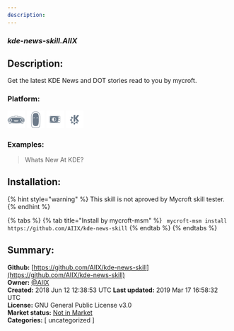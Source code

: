 ```yaml
---
description: 
---
```


### _kde-news-skill.AIIX_  
## Description:  
Get the latest KDE News and DOT stories read to you by mycroft.  
  
### Platform:  
 ![Mark I](../.gitbook/assets/mark-1-icon.png)  ![Mark II](../.gitbook/assets/mark-2-icon.png)  ![Picroft](../.gitbook/assets/picroft-icon.png)  ![plasmoid](../.gitbook/assets/kde.png)   
### Examples:  
> Whats New At KDE?  
  
## Installation:  
{% hint style="warning" %}
This skill is not aproved by Mycroft skill tester.
{% endhint %}
    
{% tabs %}
{% tab title="Install by mycroft-msm" %}
``` mycroft-msm install https://github.com/AIIX/kde-news-skill```
{% endtab %}
  {% endtabs %}
    
## Summary:  
**Github:** [https://github.com/AIIX/kde-news-skill](https://github.com/AIIX/kde-news-skill)  
**Owner:** [@AIIX](https://github.com/AIIX)  
**Created:** 2018 Jun 12 12:38:53 UTC  **Last updated:** 2019 Mar 17 16:58:32 UTC  
**License:** GNU General Public License v3.0  
**Market status:** [Not in Market](https://market.mycroft.ai/skill/)  
**Categories:** [ uncategorized ]   
